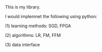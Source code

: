 This is my library.

I would implemnet the following using python:

(1) learning methods: SGD, FPGA

(2) algorithms: LR, FM, FFM

(3) data interface 
